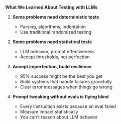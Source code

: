 **What We Learned About Testing with LLMs**

1. **Some problems need deterministic tests**
   - Parsing, algorithms, indentation
   - Use traditional randomized testing

2. **Some problems need statistical tests**
   - LLM behavior, prompt effectiveness
   - Accept thresholds, not perfection

3. **Accept imperfection, build resilience**
   - 95% success might be the best you get
   - Build systems that handle failures gracefully
   - Clear error messages when things go wrong

3. **Prompt tweaking without evals is flying blind**
   - Every instruction exists because an eval failed
   - Measure impact statistically
   - You can't reason about LLM behavior
